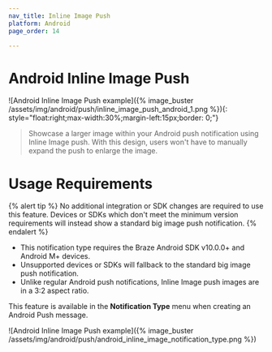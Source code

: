 ```yaml
---
nav_title: Inline Image Push
platform: Android
page_order: 14

---
```


# Android Inline Image Push

![Android Inline Image Push example]({% image_buster /assets/img/android/push/inline_image_push_android_1.png %}){: style="float:right;max-width:30%;margin-left:15px;border: 0;"}

> Showcase a larger image within your Android push notification using Inline Image push. With this design, users won't have to manually expand the push to enlarge the image.

# Usage Requirements

{% alert tip %}
No additional integration or SDK changes are required to use this feature. Devices or SDKs which don't meet the minimum version requirements will instead show a standard big image push notification.
{% endalert %}

- This notification type requires the Braze Android SDK v10.0.0+ and Android M+ devices. 
- Unsupported devices or SDKs will fallback to the standard big image push notification.
- Unlike regular Android push notifications, Inline Image push images are in a 3:2 aspect ratio.


This feature is available in the **Notification Type** menu when creating an Android Push message.

![Android Inline Image Push example]({% image_buster /assets/img/android/push/android_inline_image_notification_type.png %})

